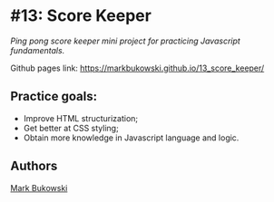 # #13: Score Keeper

_Ping pong score keeper mini project for practicing Javascript fundamentals._

Github pages link: https://markbukowski.github.io/13_score_keeper/

## Practice goals:

* Improve HTML structurization;
* Get better at CSS styling;
* Obtain more knowledge in Javascript language and logic.

## Authors

[Mark Bukowski](https://github.com/MarkBukowski)
